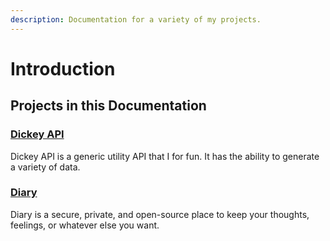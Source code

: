 ```yaml
---
description: Documentation for a variety of my projects.
---
```


# Introduction

## Projects in this Documentation

### [Dickey API](dickey-api/README.md)

Dickey API is a generic utility API that I for fun. It has the ability to generate a variety of
data.

### [Diary](diary/README.md)

Diary is a secure, private, and open-source place to keep your thoughts, feelings, or whatever else
you want.
